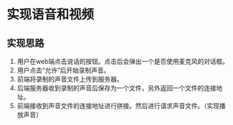 # 实现语音和视频

## 实现思路

1. 用户在web端点击说话的按钮。点击后会弹出一个是否使用麦克风的对话框。
2. 用户点击“允许”后开始录制声音。
3. 前端将录制的声音文件上传到服务器。
4. 后端服务器收到录制的声音后保存为一个文件，另外返回一个文件的连接地址。
5. 前端接收到声音文件的连接地址进行拼接。然后进行请求声音文件。（实现播放声音）



